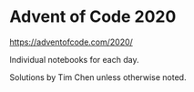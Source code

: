 # Advent of Code 2020

https://adventofcode.com/2020/

Individual notebooks for each day.

Solutions by Tim Chen unless otherwise noted.